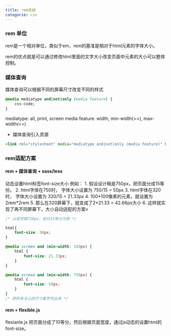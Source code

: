 ```yaml
---
title: rem总结
categorie: css
---
```


### rem 单位

rem是一个相对单位，类似于em，rem的基准是相对于html元素的字体大小。

rem的优点就是可以通过修改html里面的文字大小改变页面中元素的大小可以整体控制。

### 媒体查询

媒体查询可以根据不同的屏幕尺寸改变不同的样式

```css
@media mediatype and|not|only (media feature) {
    css-code;
}
```

mediatype: all, print, screen
media feature: width, min-width(>=), max-width(<=)

* 媒体查询引入资源

```html
<link rel="stylesheet" media="mediatype and|not|only (media feature)" href="style.css">
```

### rem适配方案

#### rem + 媒体查询 + sass/less

动态设置html标签font-size大小
例如：
    1. 假设设计稿是750px，把页面分成15等份。
    2. html字体在750时， 字体大小设置为 750/15 = 50px
    3. html字体在320时， 字体大小设置为 320/15 = 21.33px
    4. 100\*100像素的元素，就设置为2rem\*2rem
    5. 那么在320屏幕下，就变成了2*21.33 = 42.66px大小
    6. 这样就实现了再不同屏幕下，大小自动适配的方案v

```css
/* 以视觉稿750px，划分15等分为例 */

html{
    font-size: 50px;
}

@media screen and (min-width: 320px) {
    html {
        font-size: 21.33px;
    }
}

@media screen and (min-width: 750px) {
    html {
        font-size: 50px;
    }
}
/* 把所有关心的尺寸都罗列出来 */
```

#### rem + flexible.js

flexianle.js 把页面分成了10等分，然后根据页面宽度，通过js动态的设置html的font-size。
